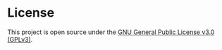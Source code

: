 # License

This project is open source under the [GNU General Public License v3.0 (GPLv3)](https://www.gnu.org/licenses/gpl-3.0.html).
